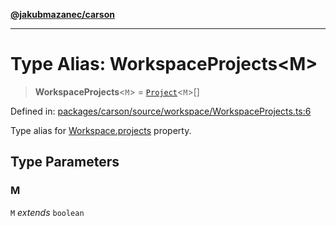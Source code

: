 [**@jakubmazanec/carson**](../README.md)

---

# Type Alias: WorkspaceProjects\<M\>

> **WorkspaceProjects**\<`M`\> = [`Project`](../classes/Project.md)\<`M`\>[]

Defined in:
[packages/carson/source/workspace/WorkspaceProjects.ts:6](https://github.com/jakubmazanec/tools/blob/c36a857a499e2c0c4f38fc4405cb987b357adf10/packages/carson/source/workspace/WorkspaceProjects.ts#L6)

Type alias for [Workspace.projects](../classes/Workspace.md#projects) property.

## Type Parameters

### M

`M` _extends_ `boolean`
